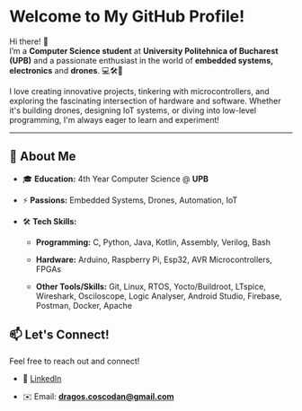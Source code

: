 # **Welcome to My GitHub Profile!**

Hi there! 👋  
I’m a **Computer Science student** at **University Politehnica of Bucharest (UPB)** and a passionate enthusiast in the world of **embedded systems, electronics** and **drones**. 💻🛠️🚀

I love creating innovative projects, tinkering with microcontrollers, and exploring the fascinating intersection of hardware and software. Whether it's building drones, designing IoT systems, or diving into low-level programming, I'm always eager to learn and experiment!

---

## 🌟 **About Me**

- 🎓 **Education:** 4th Year Computer Science @ **UPB**
    
- ⚡ **Passions:** Embedded Systems, Drones, Automation, IoT
    
- 🛠️ **Tech Skills:**
    
    - **Programming:** C, Python, Java, Kotlin, Assembly, Verilog, Bash
        
    - **Hardware:** Arduino, Raspberry Pi, Esp32, AVR Microcontrollers, FPGAs
        
    - **Other Tools/Skills:** Git, Linux, RTOS, Yocto/Buildroot, LTspice, Wireshark, Osciloscope, Logic Analyser, Android Studio, Firebase, Postman, Docker, Apache
        

## 📫 **Let's Connect!**

Feel free to reach out and connect!

- 🔗 [LinkedIn](https://www.linkedin.com/in/dragos-coscodan-33b949206)
    
- ✉️ Email: **dragos.coscodan@gmail.com**
